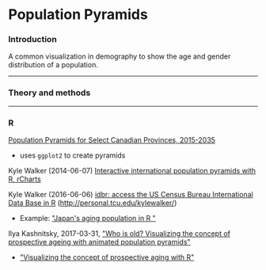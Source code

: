 # Population Pyramids

### Introduction

A common visualization in demography to show the age and gender distribution of a population.

---
### Theory and methods


---
### R

[Population Pyramids for Select Canadian Provinces, 2015-2035](https://github.com/atheriel/visualizations/tree/master/provincial-demography)

* uses `ggplot2` to create pyramids


Kyle Walker (2014-06-07) [Interactive international population pyramids with R, rCharts](https://walkerke.github.io/2014/06/rcharts-pyramids/)


Kyle Walker (2016-06-06) [idbr: access the US Census Bureau International Data Base in R](http://www.arilamstein.com/blog/2016/06/06/idbr-access-us-census-bureau-international-data-base-r/?utm_source=recurpost) (http://personal.tcu.edu/kylewalker/)

* Example: ["Japan's aging population in R "](http://urbandemographics.blogspot.ca/2016/03/japans-aging-population-in-r.html)


Ilya Kashnitsky, 2017-03-31, ["Who is old? Visualizing the concept of prospective ageing with animated population pyramids"](https://ikashnitsky.github.io/2017/who-is-old/)

* ["Visualizing the concept of prospective aging with R"](http://urbandemographics.blogspot.ca/2017/05/visualizing-concept-of-prospective.html)
